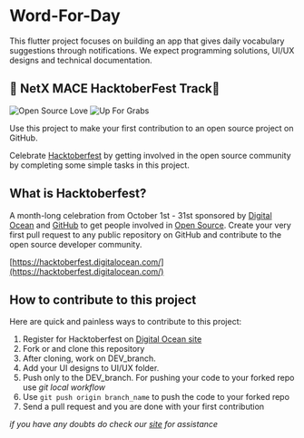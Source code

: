 # Word-For-Day
This flutter project focuses on building an app that gives daily vocabulary suggestions through notifications. We expect programming solutions, UI/UX designs and technical documentation.

## 🎃 NetX MACE HacktoberFest Track🎃 ##

![Open Source Love](https://img.shields.io/badge/Open%20Source-%E2%9D%A4-pink.svg)
![Up For Grabs](https://img.shields.io/badge/up--for--grabs-friendly-green.svg?style=flat)


Use this project to make your first contribution to an open source project on GitHub.

Celebrate [Hacktoberfest](https://hacktoberfest.digitalocean.com/) by getting involved in the open source community by completing some simple tasks in this project.

## What is Hacktoberfest?
A month-long celebration from October 1st - 31st sponsored by [Digital Ocean](https://hacktoberfest.digitalocean.com/) and [GitHub](https://github.com/blog/2433-celebrate-open-source-this-october-with-hacktoberfest) to get people involved in [Open Source](https://github.com/open-source). Create your very first pull request to any public repository on GitHub and contribute to the open source developer community.

[https://hacktoberfest.digitalocean.com/](https://hacktoberfest.digitalocean.com/)

## How to contribute to this project
Here are quick and painless ways to contribute to this project:


1. Register for Hacktoberfest on [Digital Ocean site](https://hacktoberfest.digitalocean.com/)
2. Fork or and clone this repository
3. After cloning, work on DEV_branch.
4. Add your UI designs to UI/UX folder.
6. Push only to the DEV_branch. For pushing your code to your forked repo use _git local workflow_
7. Use `git push origin branch_name` to push the code to your forked repo
8. Send a pull request and you are done with your first contribution

*if you have any doubts do check our [site](https://hacktoberfest.macehub.in/) for assistance*
